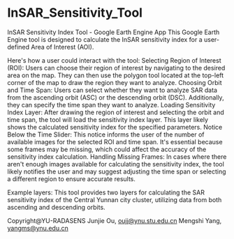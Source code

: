# InSAR_Sensitivity_Tool
InSAR Sensitivity Index Tool - Google Earth Engine App
This Google Earth Engine tool is designed to calculate the InSAR sensitivity index for a user-defined Area of Interest (AOI).


Here's how a user could interact with the tool:
Selecting Region of Interest (ROI): Users can choose their region of interest by navigating to the desired area on the map. They can then use the polygon tool located at the top-left corner of the map to draw the region they want to analyze.
Choosing Orbit and Time Span: Users can select whether they want to analyze SAR data from the ascending orbit (ASC) or the descending orbit (DSC). Additionally, they can specify the time span they want to analyze.
Loading Sensitivity Index Layer: After drawing the region of interest and selecting the orbit and time span, the tool will load the sensitivity index layer. This layer likely shows the calculated sensitivity index for the specified parameters.
Notice Below the Time Slider: This notice informs the user of the number of available images for the selected ROI and time span. It's essential because some frames may be missing, which could affect the accuracy of the sensitivity index calculation.
Handling Missing Frames: In cases where there aren't enough images available for calculating the sensitivity index, the tool likely notifies the user and may suggest adjusting the time span or selecting a different region to ensure accurate results.

Example layers:
This tool provides two layers for calculating the SAR sensitivity index of the Central Yunnan city cluster, utilizing data from both ascending and descending orbits.

Copyright@YU-RADASENS
Junjie Ou,  oujj@ynu.stu.edu.cn 
Mengshi Yang, yangms@ynu.edu.cn
